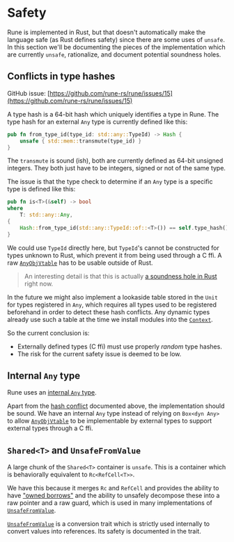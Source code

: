 # Safety

Rune is implemented in Rust, but that doesn't automatically make the language
safe (as Rust defines safety) since there are some uses of `unsafe`. In this
section we'll be documenting the pieces of the implementation which are
currently `unsafe`, rationalize, and document potential soundness holes.

## Conflicts in type hashes

GitHub issue: [https://github.com/rune-rs/rune/issues/15](https://github.com/rune-rs/rune/issues/15)

A type hash is a 64-bit hash which uniquely identifies a type in Rune. The type
hash for an external `Any` type is currently defined like this:

```rust
pub fn from_type_id(type_id: std::any::TypeId) -> Hash {
    unsafe { std::mem::transmute(type_id) }
}
```

The `transmute` is sound (ish), both are currently defined as 64-bit unsigned
integers. They both just have to be integers, signed or not of the same type.

The issue is that the type check to determine if an `Any` type is a specific
type is defined like this:

```rust
pub fn is<T>(&self) -> bool
where
    T: std::any::Any,
{
    Hash::from_type_id(std::any::TypeId::of::<T>()) == self.type_hash()
}
```

We could use `TypeId` directly here, but `TypeId`'s cannot be constructed for
types unknown to Rust, which prevent it from being used through a C ffi. A raw
[`AnyObjVtable`] has to be usable outside of Rust.

> An interesting detail is that this is actually [a soundness hole in Rust]
> right now.

In the future we might also implement a lookaside table stored in the `Unit` for
types registered in `Any`, which requires all types used to be registered
beforehand in order to detect these hash conflicts. Any dynamic types already
use such a table at the time we install modules into the [`Context`].

So the current conclusion is:
* Externally defined types (C ffi) must use properly *random* type hashes.
* The risk for the current safety issue is deemed to be low.

[`AnyObjVtable`]: https://github.com/rune-rs/rune/blob/e910fb9/crates/runestick/src/any.rs#L171
[a soundness hole in Rust]: https://github.com/rust-lang/rust/issues/10389
[`Context`]: https://docs.rs/rune/0/rune/struct.Context.html

## Internal `Any` type

Rune uses an [internal `Any` type].

Apart from the [hash conflict](#conflicts-in-type-hashes) documented above, the
implementation should be sound. We have an internal `Any` type instead of
relying on `Box<dyn Any>` to allow [`AnyObjVtable`] to be implementable by external
types to support external types through a C ffi.

[internal `Any` type]: https://docs.rs/rune/0/rune/struct.Any.html
[`AnyObjVtable`]: https://docs.rs/rune/0/rune/struct.AnyObjVtable.html

## `Shared<T>` and `UnsafeFromValue`

A large chunk of the `Shared<T>` container is `unsafe`. This is a container
which is behaviorally equivalent to `Rc<RefCell<T>>`.

We have this because it merges `Rc` and `RefCell` and provides the ability to
have ["owned borrows"] and the ability to unsafely decompose these into a raw
pointer and a raw guard, which is used in many implementations of
[`UnsafeFromValue`].

[`UnsafeFromValue`] is a conversion trait which is strictly used internally to
convert values into references. Its safety is documented in the trait.

["owned borrows"]: https://docs.rs/rune/0/rune/struct.Shared.html#method.into_ref
[`UnsafeFromValue`]: https://docs.rs/rune/0/rune/trait.UnsafeFromValue.html
